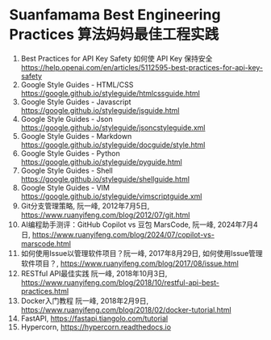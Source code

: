 # Suanfamama Best Engineering Practices 算法妈妈最佳工程实践
1. Best Practices for API Key Safety 如何使 API Key 保持安全 https://help.openai.com/en/articles/5112595-best-practices-for-api-key-safety
2. Google Style Guides - HTML/CSS https://google.github.io/styleguide/htmlcssguide.html
3. Google Style Guides - Javascript https://google.github.io/styleguide/jsguide.html
4. Google Style Guides - Json https://google.github.io/styleguide/jsoncstyleguide.xml
5. Google Style Guides - Markdown https://google.github.io/styleguide/docguide/style.html
6. Google Style Guides - Python https://google.github.io/styleguide/pyguide.html
8. Google Style Guides - Shell https://google.github.io/styleguide/shellguide.html
9. Google Style Guides - VIM https://google.github.io/styleguide/vimscriptguide.xml
10. Git分支管理策略, 阮一峰, 2012年7月5日, https://www.ruanyifeng.com/blog/2012/07/git.html
11. AI编程助手测评：GitHub Copilot vs 豆包 MarsCode, 阮一峰, 2024年7月4日, https://www.ruanyifeng.com/blog/2024/07/copilot-vs-marscode.html
12. 如何使用Issue以管理软件项目？阮一峰, 2017年8月29日, 如何使用Issue管理软件项目？, https://www.ruanyifeng.com/blog/2017/08/issue.html
13. RESTful API最佳实践 阮一峰, 2018年10月3日, https://www.ruanyifeng.com/blog/2018/10/restful-api-best-practices.html
14. Docker入门教程 阮一峰, 2018年2月9日, https://www.ruanyifeng.com/blog/2018/02/docker-tutorial.html
15. FastAPI, https://fastapi.tiangolo.com/tutorial
16. Hypercorn, https://hypercorn.readthedocs.io